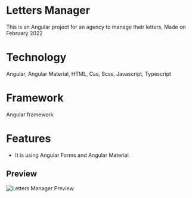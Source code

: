 # Letters Manager
This is an Angular project for an agency to manage their letters, Made on February 2022

# Technology
Angular, Angular Material, HTML, Css, Scss, Javascript, Typescript

# Framework
Angular framework

# Features
* It is using Angular Forms and Angular Material.


## Preview

![Letters Manager Preview](./docs/letter-manager-portfolio.gif "letters manager")